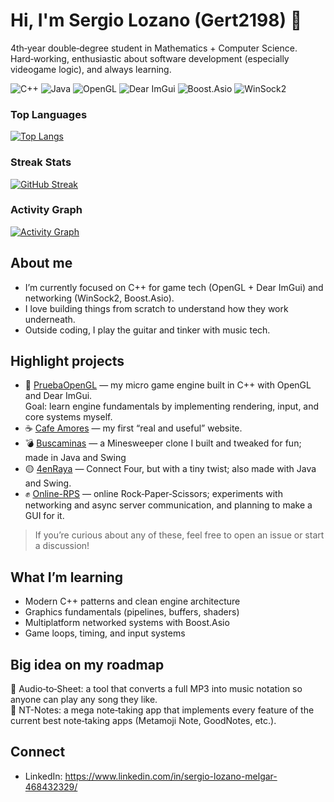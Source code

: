 # Hi, I'm Sergio Lozano (Gert2198) 👋

4th‑year double‑degree student in Mathematics + Computer Science.  
Hard‑working, enthusiastic about software development (especially videogame logic), and always learning.

<p>
  <img alt="C++" src="https://img.shields.io/badge/C%2B%2B-00599C?logo=c%2B%2B&logoColor=white">
  <img alt="Java" src="https://img.shields.io/badge/Java-ED8B00?logo=java&logoColor=white">
  <img alt="OpenGL" src="https://img.shields.io/badge/OpenGL-5586A4?logo=opengl&logoColor=white">
  <img alt="Dear ImGui" src="https://img.shields.io/badge/Dear%20ImGui-2C2C2C?logo=data:image/svg+xml;base64,PHN2Zy8+&logoColor=white">
  <img alt="Boost.Asio" src="https://img.shields.io/badge/Boost.Asio-8A2BE2?logo=boost&logoColor=white">
  <img alt="WinSock2" src="https://img.shields.io/badge/WinSock2-0078D6?logo=windows&logoColor=white">
</p>

### Top Languages
[![Top Langs](https://github-readme-stats.vercel.app/api/top-langs/?username=Gert2198&layout=compact&langs_count=8&theme=transparent&hide_border=true)](https://github.com/anuraghazra/github-readme-stats)

### Streak Stats
[![GitHub Streak](https://streak-stats.demolab.com?user=Gert2198&theme=transparent&hide_border=true)](https://git.io/streak-stats)

### Activity Graph
[![Activity Graph](https://github-readme-activity-graph.vercel.app/graph?username=Gert2198&theme=github-compact&area=true&hide_border=true)](https://github.com/Ashutosh00710/github-readme-activity-graph)

## About me
- I’m currently focused on C++ for game tech (OpenGL + Dear ImGui) and networking (WinSock2, Boost.Asio).
- I love building things from scratch to understand how they work underneath.
- Outside coding, I play the guitar and tinker with music tech.

## Highlight projects
- 🔷 [PruebaOpenGL](https://github.com/Gert2198/PruebaOpenGL) — my micro game engine built in C++ with OpenGL and Dear ImGui.  
  Goal: learn engine fundamentals by implementing rendering, input, and core systems myself.
- ☕ [Cafe Amores](https://github.com/Gert2198/Cafe-Amores) — my first “real and useful” website.
- 💣 [Buscaminas](https://github.com/Gert2198/Buscaminas) — a Minesweeper clone I built and tweaked for fun; made in Java and Swing
- 🟡 [4enRaya](https://github.com/Gert2198/4enRaya) — Connect Four, but with a tiny twist; also made with Java and Swing. 
- ✊ [Online-RPS](https://github.com/Gert2198/Online-RPS) — online Rock‑Paper‑Scissors; experiments with networking and async server communication, and planning to make a GUI for it.

> If you’re curious about any of these, feel free to open an issue or start a discussion!

## What I’m learning
- Modern C++ patterns and clean engine architecture
- Graphics fundamentals (pipelines, buffers, shaders)
- Multiplatform networked systems with Boost.Asio
- Game loops, timing, and input systems

## Big idea on my roadmap
🎼 Audio‑to‑Sheet: a tool that converts a full MP3 into music notation so anyone can play any song they like.  
📝 NT-Notes: a mega note‑taking app that implements every feature of the current best note‑taking apps (Metamoji Note, GoodNotes, etc.).

## Connect
- LinkedIn: https://www.linkedin.com/in/sergio-lozano-melgar-468432329/

<!--
Notes for future me:
- Add screenshots/GIFs of PruebaOpenGL and games.
- Consider a short “Now” section or a monthly changelog.
- Pin the top 6 repos on the profile for visibility.
-->
